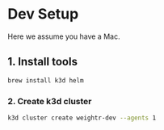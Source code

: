 # Dev Setup
Here we assume you have a Mac.

## 1. Install tools
```bash
brew install k3d helm
```

### 2. Create k3d cluster
```bash
k3d cluster create weightr-dev --agents 1
```

